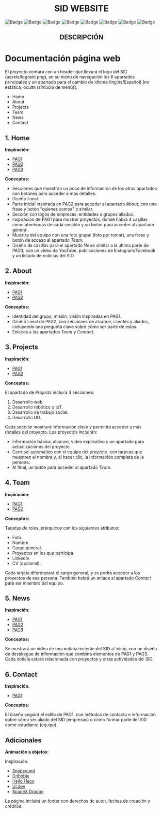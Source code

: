 <h1 align="center">SID WEBSITE</h1>

![Badge](https://img.shields.io/badge/JavaScript-323330?style=for-the-badge&logo=javascript&logoColor=F7DF1E)
![Badge](https://img.shields.io/badge/Node.js-43853D?style=for-the-badge&logo=node.js&logoColor=white)
![Badge](https://img.shields.io/badge/CSS-239120?&style=for-the-badge&logo=css3&logoColor=whit)
![Badge](https://img.shields.io/badge/HTML5-E34F26?style=for-the-badge&logo=html5&logoColor=white)
![Badge](https://img.shields.io/badge/Tailwind_CSS-38B2AC?style=for-the-badge&logo=tailwind-css&logoColor=white)
![Badge](https://img.shields.io/badge/Express.js-404D59?style=for-the-badge)
![Badge](https://img.shields.io/badge/Visual_Studio_Code-0078D4?style=for-the-badge&logo=visual%20studio%20code&logoColor=white)
![Badge](https://img.shields.io/badge/website-000000?style=for-the-badge&logo=About.me&logoColor=white)


<h2 align="center">DESCRIPCIÓN</h2>

# Documentación página web

El proyecto contará con un header que llevará el logo del SID (assets/logosid.png), en su menú de navegación los 6 apartados principales y un apartado para el cambio de idioma (Inglés/Español) [no estática, oculta (símbolo de menú)]:

- Home
- About
- Projects
- Team
- News
- Contact

## 1. Home

**Inspiración:**

- [PAG1](https://www.helloheco.com/)
- [PAG2](https://www.snapsound.com/)
- [PAG3](https://ui.dev/)

**Conceptos:**

- Secciones que muestran un poco de información de los otros apartados con botones para acceder a más detalles.
- Diseño lineal.
- Parte inicial inspirada en PAG2 para acceder al apartado *About*, con una frase y botón "quienes somos" o similar.
- Sección con logos de empresas, entidades o grupos aliados.
- Inspiración de PAG1 para mostrar proyectos, donde habrá 4 casillas como abrebocas de cada sección y un botón para acceder al apartado general.
- Muestra del equipo con una foto grupal (foto por tomar), una frase y botón de acceso al apartado *Team*.
- Diseño de casillas para el apartado *News* similar a la última parte de PAG3, con un video de YouTube, publicaciones de Instagram/Facebook y un listado de noticias del SID.

## 2. About

**Inspiración:**

- [PAG1](https://glud.org/)
- [PAG2](https://www.snapsound.com/about)

**Conceptos:**

- Identidad del grupo, misión, visión inspiradas en PAG1.
- Diseño lineal de PAG2, con secciones de alcance, clientes y aliados, incluyendo una pregunta clave sobre cómo ser parte de estos.
- Enlaces a los apartados *Team* y *Contact*.

## 3. Projects

**Inspiración:**

- [PAG1](https://ui.dev/modern-javascript)
- [PAG2](https://dribbble.com/)

**Conceptos:**

El apartado de *Projects* incluirá 4 secciones:

1. Desarrollo web.
2. Desarrollo robótico o IoT.
3. Desarrollo de trabajo social.
4. Desarrollo UD.

Cada sección mostrará información clave y permitirá acceder a más detalles del proyecto. Los proyectos incluirán:

- Información básica, alcance, video explicativo y un apartado para actualizaciones del proyecto.
- Carrusel automático con el equipo del proyecto, con tarjetas que muestren el nombre y, al hacer clic, la información completa de la persona.
- Al final, un botón para acceder al apartado *Team*.

## 4. Team

**Inspiración:**

- [PAG1](https://pi.udistrital.edu.co/COMPLEXUD/Equipo-Trabajo)
- [PAG2](https://dribbble.com/)

**Conceptos:**

Tarjetas de roles jerárquicos con los siguientes atributos:

- Foto.
- Nombre.
- Cargo general.
- Proyectos en los que participa.
- LinkedIn.
- CV (opcional).

Cada tarjeta diferenciará el cargo general, y se podrá acceder a los proyectos de esa persona. También habrá un enlace al apartado *Contact* para ser miembro del equipo.

## 5. News

**Inspiración:**

- [PAG1](https://www.yale.edu/admissions)
- [PAG2](https://dribbble.com/)
- [PAG3](https://www.unisabana.edu.co/portaldenoticias/inicio/)

**Conceptos:**

Se mostrará un video de una noticia reciente del SID al inicio, con un diseño de despliegue de información que combina elementos de PAG1 y PAG3. Cada noticia estará relacionada con proyectos y otras actividades del SID.

## 6. Contact

**Inspiración:**

- [PAG1](https://www.snapsound.com/contact)

**Conceptos:**

El diseño seguirá el estilo de PAG1, con métodos de contacto e información sobre cómo ser aliado del SID (empresas) o cómo formar parte del SID como estudiante (equipo).

## Adicionales

**Animación a objetos:**

Inspiración:

- [Snapsound](https://www.snapsound.com/contact)
- [Dribbble](https://dribbble.com/)
- [Hello Heco](https://www.helloheco.com/)
- [UI.dev](https://ui.dev/)
- [SpaceX Dragon](https://www.spacex.com/vehicles/dragon/)

La página incluirá un footer con derechos de autor, fechas de creación y créditos.
